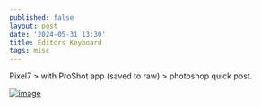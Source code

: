 ```yaml
---
published: false
layout: post
date: '2024-05-31 13:30'
title: Editors Keyboard
tags: misc 
---
```

Pixel7 > with ProShot app (saved to raw) > photoshop quick post.

<a href="https://images2.imgbox.com/2e/af/HmpkTtcH_o.png" target="_blank"><img src="https://thumbs2.imgbox.com/2e/af/HmpkTtcH_t.png" alt="image"></a>

